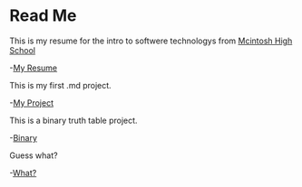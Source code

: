 # Read Me #

This is my resume for the intro to softwere technologys from [Mcintosh High School](https://www.youtube.com/watch?v=dQw4w9WgXcQ)


-[My Resume](RESUME.md)

This is my first .md project.

-[My Project](PROGRAMING_LANGUAGES_TABLE.md)

This is a binary truth table project.

-[Binary](Binary.md) 

Guess what?

-[What?](hello.md)

